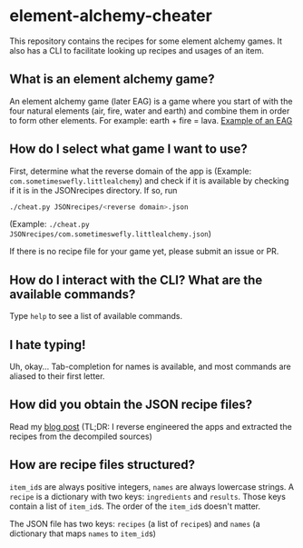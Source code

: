 # element-alchemy-cheater
This repository contains the recipes for some element alchemy games. It also has
a CLI to facilitate looking up recipes and usages of an item.

## What is an element alchemy game?

An element alchemy game (later EAG) is a game where you start of with the four
natural elements (air, fire, water and earth) and combine them in order to form
other elements. For example: earth + fire = lava. [Example of an EAG](https://littlealchemy.com/)

## How do I select what game I want to use?

First, determine what the reverse domain of the app is (Example: `com.sometimeswefly.littlealchemy`) and check
if it is available by checking if it is in the JSONrecipes directory. If so, run

```bash
./cheat.py JSONrecipes/<reverse domain>.json
```
(Example: `./cheat.py JSONrecipes/com.sometimeswefly.littlealchemy.json`)

If there is no recipe file for your game yet, please submit an issue or PR.

## How do I interact with the CLI? What are the available commands?

Type `help` to see a list of available commands.

## I hate typing!

Uh, okay... Tab-completion for names is available, and most commands are
aliased to their first letter.

## How did you obtain the JSON recipe files?

Read my [blog post]() (TL;DR: I reverse engineered the apps and extracted the recipes from the decompiled sources)

## How are recipe files structured?

`item_id`s are always positive integers, `names` are always lowercase strings.
A `recipe` is a dictionary with two keys: `ingredients` and `results`.
Those keys contain a list of `item_id`s. The order of the `item_id`s doesn't matter.

The JSON file has two keys: `recipes` (a list of `recipe`s) and `names` (a dictionary that maps `names` to `item_id`s)
